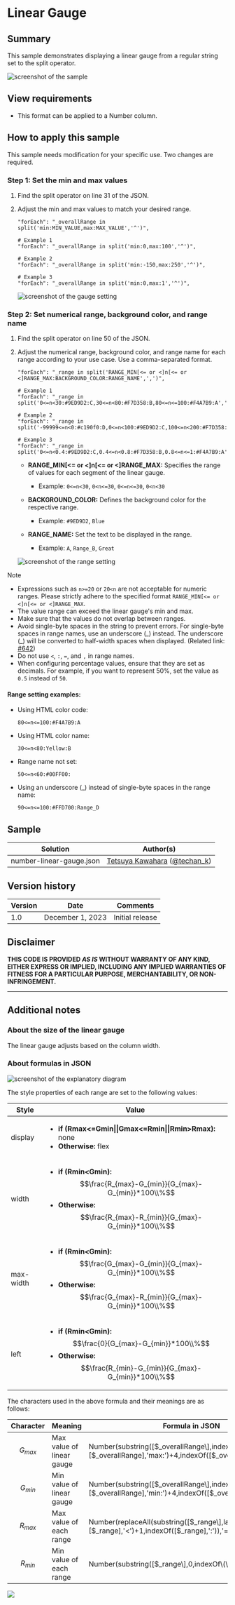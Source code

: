 # Linear Gauge

## Summary

This sample demonstrates displaying a linear gauge from a regular string set to the split operator.

![screenshot of the sample](./assets/screenshot.png)

## View requirements

- This format can be applied to a Number column.

## How to apply this sample

This sample needs modification for your specific use. Two changes are required.

### Step 1: Set the min and max values

1. Find the split operator on line 31 of the JSON.
2. Adjust the min and max values to match your desired range.

    ```
    "forEach": "_overallRange in split('min:MIN_VALUE,max:MAX_VALUE','^')",

    # Example 1
    "forEach": "_overallRange in split('min:0,max:100','^')",

    # Example 2
    "forEach": "_overallRange in split('min:-150,max:250','^')",

    # Example 3
    "forEach": "_overallRange in split('min:0,max:1','^')",
    ```

    ![screenshot of the gauge setting](./assets/gauge-setting.png)

### Step 2: Set numerical range, background color, and range name

1. Find the split operator on line 50 of the JSON.
2. Adjust the numerical range, background color, and range name for each range according to your use case. Use a comma-separated format.

    ```
    "forEach": "_range in split('RANGE_MIN[<= or <]n[<= or <]RANGE_MAX:BACKGROUND_COLOR:RANGE_NAME',',')",

    # Example 1
    "forEach": "_range in split('0<=n<30:#9ED9D2:C,30<=n<80:#F7D358:B,80<=n<=100:#F4A7B9:A',',')",

    # Example 2
    "forEach": "_range in split('-99999<=n<0:#c190f0:D,0<=n<100:#9ED9D2:C,100<=n<200:#F7D358:B,200<=n<=99999:#F4A7B9:A',',')",

    # Example 3
    "forEach": "_range in split('0<=n<0.4:#9ED9D2:C,0.4<=n<0.8:#F7D358:B,0.8<=n<=1:#F4A7B9:A',',')",
    ```

    - **RANGE_MIN[<= or <]n[<= or <]RANGE_MAX:** Specifies the range of values for each segment of the linear gauge.
        - Example: `0<=n<30`, `0<n<=30`, `0<=n<=30`, `0<n<30`

    - **BACKGROUND_COLOR:** Defines the background color for the respective range.
        - Example: `#9ED9D2`, `Blue`

    - **RANGE_NAME:** Set the text to be displayed in the range.
        - Example: `A`, `Range_B`, `Great`

    ![screenshot of the range setting](./assets/range-setting.png)

> [!NOTE]  
> - Expressions such as `n>=20` or `20<n` are not acceptable for numeric ranges. Please strictly adhere to the specified format `RANGE_MIN[<= or <]n[<= or <]RANGE_MAX`.
> - The value range can exceed the linear gauge's min and max.
> - Make sure that the values do not overlap between ranges.
> - Avoid single-byte spaces in the string to prevent errors. For single-byte spaces in range names, use an underscore (\_) instead. The underscore (\_) will be converted to half-width spaces when displayed. (Related link: [#642](https://github.com/pnp/List-Formatting/issues/642))
> - Do not use `<`, `:`, `=`, and `,` in range names.
> - When configuring percentage values, ensure that they are set as decimals. For example, if you want to represent 50%, set the value as `0.5` instead of `50`.

#### Range setting examples:

- Using HTML color code:
    ```
    80<=n<=100:#F4A7B9:A
    ```

- Using HTML color name:
    ```
    30<=n<80:Yellow:B
    ```

- Range name not set:
    ```
    50<=n<60:#00FF00:
    ```

- Using an underscore (\_) instead of single-byte spaces in the range name:
    ```
    90<=n<=100:#FFD700:Range_D
    ```

## Sample

Solution|Author(s)
--------|---------
number-linear-gauge.json | [Tetsuya Kawahara](https://github.com/tecchan1107) ([@techan_k](https://twitter.com/techan_k))

## Version history

Version |Date             |Comments
--------|-----------------|--------
1.0     |December 1, 2023 |Initial release

## Disclaimer
**THIS CODE IS PROVIDED *AS IS* WITHOUT WARRANTY OF ANY KIND, EITHER EXPRESS OR IMPLIED, INCLUDING ANY IMPLIED WARRANTIES OF FITNESS FOR A PARTICULAR PURPOSE, MERCHANTABILITY, OR NON-INFRINGEMENT.**

---

## Additional notes

### About the size of the linear gauge

The linear gauge adjusts based on the column width.

### About formulas in JSON

![screenshot of the explanatory diagram](./assets/explanatory-diagram.png)

The style properties of each range are set to the following values:  

|Style|Value|
|---|---|
|display|<ul><li>**if (Rmax<=Gmin&#124;&#124;Gmax<=Rmin&#124;&#124;Rmin>Rmax):** none</li><li>**Otherwise:** flex</li></ul>|
|width|<ul><li>**if (Rmin<Gmin):** $$\frac{R_{max}-G_{min}}{G_{max}-G_{min}}*100\\%$$</li><li>**Otherwise:** $$\frac{R_{max}-R_{min}}{G_{max}-G_{min}}*100\\%$$</li></ul>|
|max-width|<ul><li>**if (Rmin<Gmin):** $$\frac{G_{max}-G_{min}}{G_{max}-G_{min}}*100\\%$$</li><li>**Otherwise:** $$\frac{G_{max}-R_{min}}{G_{max}-G_{min}}*100\\%$$</li></ul>|
|left|<ul><li>**if (Rmin<Gmin):** $$\frac{0}{G_{max}-G_{min}}*100\\%$$</li><li>**Otherwise:** $$\frac{R_{min}-G_{min}}{G_{max}-G_{min}}*100\\%$$</li></ul>| 

The characters used in the above formula and their meanings are as follows:        

|Character|Meaning|Formula in JSON|
|---|---|---|
|$$G_{max}$$|Max value of linear gauge|Number\(substring\(\[$_overallRange\],indexOf\(\[$_overallRange\],'max:'\)+4,indexOf\(\[$_overallRange\]+'^','^'\)\)\)|
|$$G_{min}$$|Min value of linear gauge|Number\(substring\(\[$_overallRange\],indexOf\(\[$_overallRange\],'min:'\)+4,indexOf\(\[$_overallRange\],','\)\)\)|
|$$R_{max}$$|Max value of each range|Number\(replaceAll\(substring\(\[$_range\],lastIndexOf\(\[$_range\],'<'\)+1,indexOf\(\[$_range\],':'\)\),'=',''\)\)|
|$$R_{min}$$|Min value of each range|Number\(substring\(\[$_range\],0,indexOf\(\[$_range\],'<'\)\)\)|

<img src="https://pnptelemetry.azurewebsites.net/list-formatting/column-samples/number-linear-gauge" />

